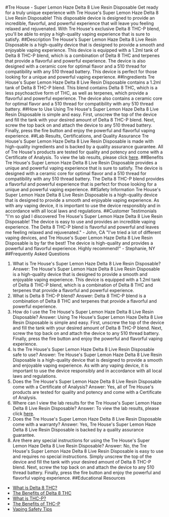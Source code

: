 #Tre House - Super Lemon Haze Delta 8 Live Resin Disposable
Get ready for a truly unique experience with Tre House's Super Lemon Haze Delta 8 Live Resin Disposable! This disposable device is designed to provide an incredible, flavorful, and powerful experience that will leave you feeling relaxed and rejuvenated. With Tre House's exclusive Delta 8 THC-P blend, you'll be able to enjoy a high-quality vaping experience that is sure to satisfy.
##Description
Tre House's Super Lemon Haze Delta 8 Live Resin Disposable is a high-quality device that is designed to provide a smooth and enjoyable vaping experience. This device is equipped with a 1.2ml tank of Delta 8 THC-P blend, which is a combination of Delta 8 THC and terpenes that provide a flavorful and powerful experience. The device is also designed with a ceramic core for optimal flavor and a 510 thread for compatibility with any 510 thread battery. This device is perfect for those looking for a unique and powerful vaping experience.
##Ingredients
Tre House's Super Lemon Haze Delta 8 Live Resin Disposable contains a 1.2ml tank of Delta 8 THC-P blend. This blend contains Delta 8 THC, which is a less psychoactive form of THC, as well as terpenes, which provide a flavorful and powerful experience. The device also contains a ceramic core for optimal flavor and a 510 thread for compatibility with any 510 thread battery.
##How to Use
Using Tre House's Super Lemon Haze Delta 8 Live Resin Disposable is simple and easy. First, unscrew the top of the device and fill the tank with your desired amount of Delta 8 THC-P blend. Next, screw the top back on and attach the device to any 510 thread battery. Finally, press the fire button and enjoy the powerful and flavorful vaping experience.
##Lab Results, Certifications, and Quality Assurance
Tre House's Super Lemon Haze Delta 8 Live Resin Disposable is made with high-quality ingredients and is backed by a quality assurance guarantee. All of Tre House's products are tested for quality and potency and come with a Certificate of Analysis. To view the lab results, please click [here](https://www.trehouse.com/lab-results). 
##Benefits
Tre House's Super Lemon Haze Delta 8 Live Resin Disposable provides a unique and powerful vaping experience that is sure to satisfy. The device is designed with a ceramic core for optimal flavor and a 510 thread for compatibility with any 510 thread battery. The Delta 8 THC-P blend provides a flavorful and powerful experience that is perfect for those looking for a unique and powerful vaping experience.
##Safety Information
Tre House's Super Lemon Haze Delta 8 Live Resin Disposable is a high-quality device that is designed to provide a smooth and enjoyable vaping experience. As with any vaping device, it is important to use the device responsibly and in accordance with all local laws and regulations. 
##Customer Testimonials
"I'm so glad I discovered Tre House's Super Lemon Haze Delta 8 Live Resin Disposable! The device is easy to use and provides an incredible vaping experience. The Delta 8 THC-P blend is flavorful and powerful and leaves me feeling relaxed and rejuvenated." - John, CA
"I've tried a lot of different vaping devices, and Tre House's Super Lemon Haze Delta 8 Live Resin Disposable is by far the best! The device is high-quality and provides a powerful and flavorful experience. Highly recommend!" - Stephanie, NY
##Frequently Asked Questions
1. What is Tre House's Super Lemon Haze Delta 8 Live Resin Disposable?
Answer: Tre House's Super Lemon Haze Delta 8 Live Resin Disposable is a high-quality device that is designed to provide a smooth and enjoyable vaping experience. This device is equipped with a 1.2ml tank of Delta 8 THC-P blend, which is a combination of Delta 8 THC and terpenes that provide a flavorful and powerful experience.
2. What is Delta 8 THC-P blend?
Answer: Delta 8 THC-P blend is a combination of Delta 8 THC and terpenes that provide a flavorful and powerful experience.
3. How do I use the Tre House's Super Lemon Haze Delta 8 Live Resin Disposable?
Answer: Using Tre House's Super Lemon Haze Delta 8 Live Resin Disposable is simple and easy. First, unscrew the top of the device and fill the tank with your desired amount of Delta 8 THC-P blend. Next, screw the top back on and attach the device to any 510 thread battery. Finally, press the fire button and enjoy the powerful and flavorful vaping experience.
4. Is the Tre House's Super Lemon Haze Delta 8 Live Resin Disposable safe to use?
Answer: Tre House's Super Lemon Haze Delta 8 Live Resin Disposable is a high-quality device that is designed to provide a smooth and enjoyable vaping experience. As with any vaping device, it is important to use the device responsibly and in accordance with all local laws and regulations.
5. Does the Tre House's Super Lemon Haze Delta 8 Live Resin Disposable come with a Certificate of Analysis?
Answer: Yes, all of Tre House's products are tested for quality and potency and come with a Certificate of Analysis.
6. Where can I view the lab results for the Tre House's Super Lemon Haze Delta 8 Live Resin Disposable?
Answer: To view the lab results, please click [here](https://www.trehouse.com/lab-results).
7. Does the Tre House's Super Lemon Haze Delta 8 Live Resin Disposable come with a warranty?
Answer: Yes, Tre House's Super Lemon Haze Delta 8 Live Resin Disposable is backed by a quality assurance guarantee.
8. Are there any special instructions for using the Tre House's Super Lemon Haze Delta 8 Live Resin Disposable?
Answer: No, the Tre House's Super Lemon Haze Delta 8 Live Resin Disposable is easy to use and requires no special instructions. Simply unscrew the top of the device and fill the tank with your desired amount of Delta 8 THC-P blend. Next, screw the top back on and attach the device to any 510 thread battery. Finally, press the fire button and enjoy the powerful and flavorful vaping experience.
##Educational Resources
- [What is Delta 8 THC?](https://www.trehouse.com/blog/what-is-delta-8-thc)
- [The Benefits of Delta 8 THC](https://www.trehouse.com/blog/the-benefits-of-delta-8-thc)
- [What is THC-P?](https://www.trehouse.com/blog/what-is-thc-p)
- [The Benefits of THC-P](https://www.trehouse.com/blog/the-benefits-of-thc-p)
- [Vaping Safety Tips](https://www.trehouse.com/blog/vaping-safety-tips)